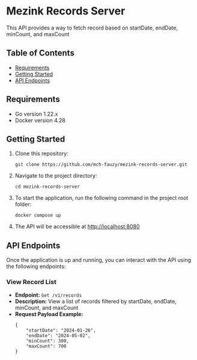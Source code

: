 # Mezink Records Server

This API provides a way to fetch record based on startDate, endDate, minCount, and maxCount

## Table of Contents

- [Requirements](#requirements)
- [Getting Started](#getting-started)
- [API Endpoints](#api-endpoints)

## Requirements
- Go version 1.22.x
- Docker version 4.28

## Getting Started

1. Clone this repository:

   ```
   git clone https://github.com/mch-fauzy/mezink-records-server.git
   ```

2. Navigate to the project directory:

   ```
   cd mezink-records-server
   ```

3. To start the application, run the following command in the project root folder:

   ```
   docker compose up
   ```

4. The API will be accessible at [http://localhost:8080](http://localhost:8080)


## API Endpoints

Once the application is up and running, you can interact with the API using the following endpoints:

### View Record List

- **Endpoint:** `Get /v1/records`
- **Description:** View a list of records filtered by startDate, endDate, minCount, and maxCount
- **Request Payload Example:** 
    ```
    {
        "startDate": "2024-01-26",
        "endDate": "2024-05-02",
        "minCount": 300,
        "maxCount": 700
    }
    ```
